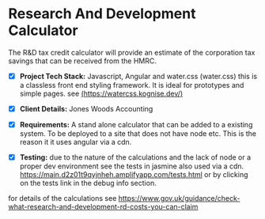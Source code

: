 # Research And Development Calculator

The R&D tax credit calculator will provide an estimate of the corporation tax savings that can be received from the HMRC.

- [x] **Project Tech Stack:** Javascript, Angular and water.css (water.css) this is a classless front end styling framework. It is ideal for prototypes and simple pages. see [(https://watercss.kognise.dev/)](https://watercss.kognise.dev/) 


- [x] **Client Details:** Jones Woods Accounting

- [x] **Requirements:** A stand alone calculator that can be added to a existing system. To be deployed to a site that does not have node etc.
This is the reason it it uses angular via a cdn.

- [x] **Testing:** due to the nature of the calculations and the lack of node or a proper dev environment see the tests in jasmine also used via a cdn.
https://main.d2z01t9qyjnheh.amplifyapp.com/tests.html or by clicking on the tests link in the debug info section.


for details of the calculations see 
https://www.gov.uk/guidance/check-what-research-and-development-rd-costs-you-can-claim





